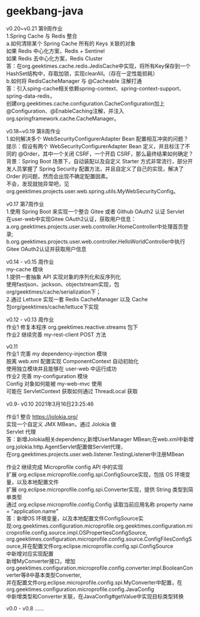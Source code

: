 # geekbang-java
v0.20~v0.21 第9周作业  
  1.Spring Cache 与 Redis 整合  
     a.如何清除某个 Spring Cache 所有的 Keys 关联的对象  
	 如果 Redis 中心化方案，Redis + Sentinel  
	 如果 Redis 去中心化方案，Redis Cluster  
      答：在org.geektimes.cache.redis.JedisCache中实现，将所有Key保存到一个HashSet结构中，存取加锁，实现clearAll。（存在一定性能损耗）  
     b.如何将 RedisCacheManager 与 @Cacheable 注解打通  
      答：引入sping-cache相关依赖spring-context、spring-context-support、spring-data-redis，  
        创建org.geektimes.cache.configuration.CacheConfiguration加上@Configuration、@EnableCaching注解，并注入org.springframework.cache.CacheManager。  


v0.18~v0.19 第8周作业  
   1.如何解决多个 WebSecurityConfigurerAdapter Bean 配置相互冲突的问题？  
     提示：假设有两个 WebSecurityConfigurerAdapter Bean 定义，并且标注了不同的 @Order，其中一个关闭 CSRF，一个开启 CSRF，那么最终结果如何确定？  
     背景：Spring Boot 场景下，自动装配以及自定义 Starter 方式非常流行，部分开发人员掌握了 Spring Security 配置方法，并且自定义了自己的实现，解决了 Order 的问题，然而会出现不确定配置因素。  
     不会，发现就抛异常吧，见org.geektimes.projects.user.web.spring.utils.MyWebSecurityConfig。  

v0.17 第7周作业  
   1.使用 Spring Boot 来实现一个整合 Gitee 或者 Github OAuth2 认证 Servlet  
     在user-web中实现Gitee OAuth2认证，获取用户信息：  
       a.org.geektimes.projects.user.web.controller.HomeController中处理首页登录;  
       b.org.geektimes.projects.user.web.controller.HelloWorldController中执行Gitee OAuth2认证并获取用户信息  
  
v0.14 - v0.15 周作业  
   my-cache 模块  
   1.提供一套抽象 API 实现对象的序列化和反序列化  
     使用fastjson、jackson、objectstream实现，包org/geektimes/cache/serialization下；  
   2.通过 Lettuce 实现一套 Redis CacheManager 以及 Cache  
     包org/geektimes/cache/lettuce下实现  
  

v0.12 - v0.13 周作业  
   作业1 修复本程序 org.geektimes.reactive.streams 包下  
   作业2 继续完善 my-rest-client POST 方法  
  
v0.11  
   作业1 完善 my dependency-injection 模块  
         脱离 web.xml 配置实现 ComponentContext 自动初始化  
         使用独立模块并且能够在 user-web 中运行成功  
   作业2 完善 my-configuration 模块  
         Config 对象如何能被 my-web-mvc 使用  
         可能在 ServletContext 获取如何通过 ThreadLocal 获取  
  
v0.9- v0.10 2021年3月16日23:25:46  
  
   作业1 整合 https://jolokia.org/  
         实现一个自定义 JMX MBean，通过 Jolokia 做  
         Servlet 代理  
   答：新增Jolokia相关dependency,新增UserManager MBean;在web.xml中新增org.jolokia.http.AgentServlet配置做Servlet代理，  
       在org.geektimes.projects.user.web.listener.TestingListener中注册MBean  
  
   作业2 继续完成 Microprofile config API 中的实现  
	 扩展 org.eclipse.microprofile.config.spi.ConfigSource实现，包括 OS 环境变量，以及本地配置文件  
	 扩展 org.eclipse.microprofile.config.spi.Converter实现，提供 String 类型到简单类型  
	 通过 org.eclipse.microprofile.config.Config 读取当前应用名称 property name = "application.name"  
   答：新增OS 环境变量，以及本地配置文件ConfigSource实现:org.geektimes.configuration.microprofile.org.geektimes.configuration.microprofile.config.source.impl.OSPropertiesConfigSource,  
       org.geektimes.configuration.microprofile.config.source.ConfigFilesConfigSource,并在配置文件org.eclipse.microprofile.config.spi.ConfigSource  
       中新增对应实现配置  
       新增MyConverter接口，增加org.geektimes.configuration.microprofile.config.converter.impl.BooleanConverter等8中基本类型Converter,  
       并在配置文件org.eclipse.microprofile.config.spi.MyConverter中配置，在org.geektimes.configuration.microprofile.config.JavaConfig  
       中新增类型和Converter关联，在JavaConfig#getValue中实现目标类型转换  
  
  
  v0.0 - v0.8 ......

